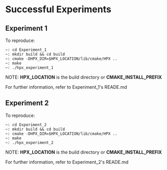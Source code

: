 # Successful Experiments

## Experiment 1

To reproduce:
```
~: cd Experiment_1
~: mkdir build && cd build
~: cmake -DHPX_DIR=$HPX_LOCATION/lib/cmake/HPX ..
~: make
~: ./hpx_experiment_1
```

NOTE: __HPX_LOCATION__ is the build directory or __CMAKE_INSTALL_PREFIX__

For further information, refer to Experiment_1's READE.md

## Experiment 2

To reproduce:
```
~: cd Experiment_2
~: mkdir build && cd build
~: cmake -DHPX_DIR=$HPX_LOCATION/lib/cmake/HPX ..
~: make
~: ./hpx_experiment_2
```

NOTE: __HPX_LOCATION__ is the build directory or __CMAKE_INSTALL_PREFIX__

For further information, refer to Experiment_2's READE.md